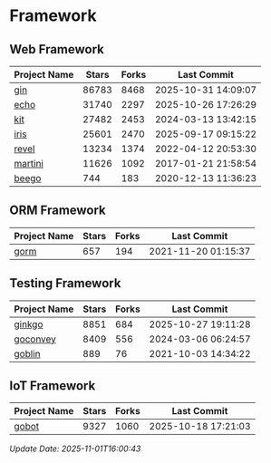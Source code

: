 # Framework

## Web Framework
| Project Name | Stars | Forks | Last Commit |
| ------------ | ----- | ----- | ----------- |
| [gin](https://github.com/gin-gonic/gin) | 86783 | 8468 | 2025-10-31 14:09:07 |
| [echo](https://github.com/labstack/echo) | 31740 | 2297 | 2025-10-26 17:26:29 |
| [kit](https://github.com/go-kit/kit) | 27482 | 2453 | 2024-03-13 13:42:15 |
| [iris](https://github.com/kataras/iris) | 25601 | 2470 | 2025-09-17 09:15:22 |
| [revel](https://github.com/revel/revel) | 13234 | 1374 | 2022-04-12 20:53:30 |
| [martini](https://github.com/go-martini/martini) | 11626 | 1092 | 2017-01-21 21:58:54 |
| [beego](https://github.com/astaxie/beego) | 744 | 183 | 2020-12-13 11:36:23 |

## ORM Framework
| Project Name | Stars | Forks | Last Commit |
| ------------ | ----- | ----- | ----------- |
| [gorm](https://github.com/jinzhu/gorm) | 657 | 194 | 2021-11-20 01:15:37 |

## Testing Framework
| Project Name | Stars | Forks | Last Commit |
| ------------ | ----- | ----- | ----------- |
| [ginkgo](https://github.com/onsi/ginkgo) | 8851 | 684 | 2025-10-27 19:11:28 |
| [goconvey](https://github.com/smartystreets/goconvey) | 8409 | 556 | 2024-03-06 06:24:57 |
| [goblin](https://github.com/franela/goblin) | 889 | 76 | 2021-10-03 14:34:22 |

## IoT Framework
| Project Name | Stars | Forks | Last Commit |
| ------------ | ----- | ----- | ----------- |
| [gobot](https://github.com/hybridgroup/gobot) | 9327 | 1060 | 2025-10-18 17:21:03 |

*Update Date: 2025-11-01T16:00:43*
